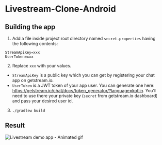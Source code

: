 # Livestream-Clone-Android

## Building the app
1. Add a file inside project root directory named `secret.properties` having the following contents:
```
StreamApiKey=xxx
UserToken=xxx
```
2. Replace `xxx` with your values. 

* `StreamApiKey` is a public key which you can get by registering your chat app on getstream.io.
* `UserToken` is a JWT token of your app user. You can generate one here: https://getstream.io/chat/docs/token_generator/?language=kotlin. You'll need to use there your private key (`secret` from getstream.io dashboard) and pass your desired user id.

3. `./gradlew build`

## Result
![Livestream demo app - Animated gif](demo/demo.gif)
